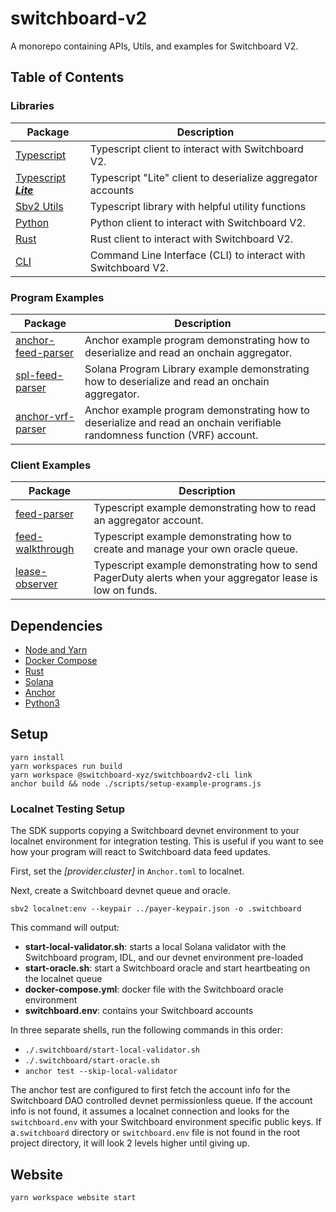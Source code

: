 # switchboard-v2

A monorepo containing APIs, Utils, and examples for Switchboard V2.

## Table of Contents

### Libraries

| Package                                        | Description                                                   |
| ---------------------------------------------- | ------------------------------------------------------------- |
| [Typescript](./libraries/ts)                   | Typescript client to interact with Switchboard V2.            |
| [Typescript **_Lite_**](./libraries/sbv2-lite) | Typescript "Lite" client to deserialize aggregator accounts   |
| [Sbv2 Utils](./libraries/sbv2-utils)           | Typescript library with helpful utility functions             |
| [Python](./libraries/py)                       | Python client to interact with Switchboard V2.                |
| [Rust](./libraries/rs)                         | Rust client to interact with Switchboard V2.                  |
| [CLI](./cli)                                   | Command Line Interface (CLI) to interact with Switchboard V2. |

### Program Examples

| Package                                             | Description                                                                                                               |
| --------------------------------------------------- | ------------------------------------------------------------------------------------------------------------------------- |
| [anchor-feed-parser](./programs/anchor-feed-parser) | Anchor example program demonstrating how to deserialize and read an onchain aggregator.                                   |
| [spl-feed-parser](./programs/spl-feed-parser)       | Solana Program Library example demonstrating how to deserialize and read an onchain aggregator.                           |
| [anchor-vrf-parser](./programs/anchor-vrf-parser)   | Anchor example program demonstrating how to deserialize and read an onchain verifiable randomness function (VRF) account. |

### Client Examples

| Package                                         | Description                                                                                               |
| ----------------------------------------------- | --------------------------------------------------------------------------------------------------------- |
| [feed-parser](./packages/feed-parser)           | Typescript example demonstrating how to read an aggregator account.                                       |
| [feed-walkthrough](./packages/feed-walkthrough) | Typescript example demonstrating how to create and manage your own oracle queue.                          |
| [lease-observer](./packages/lease-observer)     | Typescript example demonstrating how to send PagerDuty alerts when your aggregator lease is low on funds. |

## Dependencies

- [Node and Yarn](https://github.com/nvm-sh/nvm#installing-and-updating)
- [Docker Compose](https://docs.docker.com/compose/install)
- [Rust](https://www.rust-lang.org/tools/install)
- [Solana](https://docs.solana.com/cli/install-solana-cli-tools)
- [Anchor](https://project-serum.github.io/anchor/getting-started/installation.html#install-anchor)
- [Python3](https://www.python.org/downloads/)

## Setup

```
yarn install
yarn workspaces run build
yarn workspace @switchboard-xyz/switchboardv2-cli link
anchor build && node ./scripts/setup-example-programs.js
```

### Localnet Testing Setup

The SDK supports copying a Switchboard devnet environment to your localnet environment for integration testing. This is useful if you want to see how your program will react to Switchboard data feed updates.

First, set the _[provider.cluster]_ in `Anchor.toml` to localnet.

Next, create a Switchboard devnet queue and oracle.

```
sbv2 localnet:env --keypair ../payer-keypair.json -o .switchboard
```

This command will output:

- **start-local-validator.sh**: starts a local Solana validator with the Switchboard program, IDL, and our devnet environment pre-loaded
- **start-oracle.sh**: start a Switchboard oracle and start heartbeating on the localnet queue
- **docker-compose.yml**: docker file with the Switchboard oracle environment
- **switchboard.env**: contains your Switchboard accounts

In three separate shells, run the following commands in this order:

- `./.switchboard/start-local-validator.sh`
- `./.switchboard/start-oracle.sh`
- `anchor test --skip-local-validator`

The anchor test are configured to first fetch the account info for the Switchboard DAO controlled devnet permissionless queue. If the account info is not found, it assumes a localnet connection and looks for the `switchboard.env` with your Switchboard environment specific public keys. If a`.switchboard` directory or `switchboard.env` file is not found in the root project directory, it will look 2 levels higher until giving up.

## Website

```
yarn workspace website start
```
